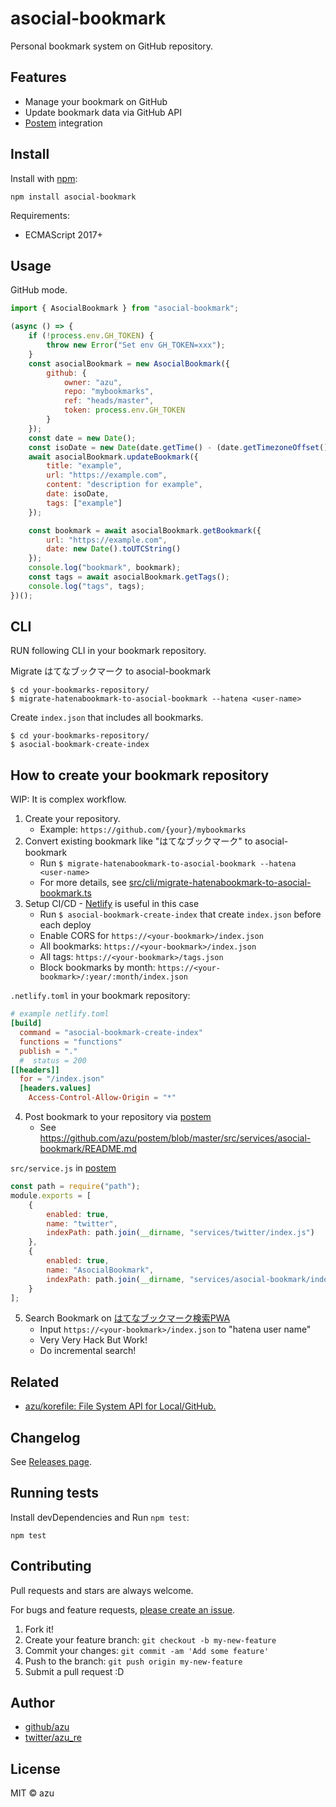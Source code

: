 # asocial-bookmark

Personal bookmark system on GitHub repository.

## Features

- Manage your bookmark on GitHub
- Update bookmark data via GitHub API
- [Postem](https://github.com/azu/postem) integration

## Install

Install with [npm](https://www.npmjs.com/):

    npm install asocial-bookmark

Requirements:

- ECMAScript 2017+

## Usage

GitHub mode.

```js
import { AsocialBookmark } from "asocial-bookmark";

(async () => {
    if (!process.env.GH_TOKEN) {
        throw new Error("Set env GH_TOKEN=xxx");
    }
    const asocialBookmark = new AsocialBookmark({
        github: {
            owner: "azu",
            repo: "mybookmarks",
            ref: "heads/master",
            token: process.env.GH_TOKEN
        }
    });
    const date = new Date();
    const isoDate = new Date(date.getTime() - (date.getTimezoneOffset() * 60000)).toISOString();
    await asocialBookmark.updateBookmark({
        title: "example",
        url: "https://example.com",
        content: "description for example",
        date: isoDate,
        tags: ["example"]
    });

    const bookmark = await asocialBookmark.getBookmark({
        url: "https://example.com",
        date: new Date().toUTCString()
    });
    console.log("bookmark", bookmark);
    const tags = await asocialBookmark.getTags();
    console.log("tags", tags);
})();
```

## CLI

RUN following CLI in your bookmark repository.

Migrate はてなブックマーク to asocial-bookmark

    $ cd your-bookmarks-repository/
    $ migrate-hatenabookmark-to-asocial-bookmark --hatena <user-name>

Create `index.json` that includes all bookmarks.

    $ cd your-bookmarks-repository/
    $ asocial-bookmark-create-index


## How to create your bookmark repository

WIP: It is complex workflow.

1. Create your repository.
    - Example: `https://github.com/{your}/mybookmarks`
2. Convert existing bookmark like "はてなブックマーク" to asocial-bookmark
    - Run `$ migrate-hatenabookmark-to-asocial-bookmark --hatena <user-name>`
    - For more details, see [src/cli/migrate-hatenabookmark-to-asocial-bookmark.ts](src/cli/migrate-hatenabookmark-to-asocial-bookmark.ts)
3. Setup CI/CD - [Netlify](https://www.netlify.com/) is useful in this case
    - Run `$ asocial-bookmark-create-index` that create `index.json` before each deploy
    - Enable CORS for `https://<your-bookmark>/index.json`
    - All bookmarks: `https://<your-bookmark>/index.json`
    - All tags: `https://<your-bookmark>/tags.json`
    - Block bookmarks by month: `https://<your-bookmark>/:year/:month/index.json` 

`.netlify.toml` in your bookmark repository:
```toml
# example netlify.toml
[build]
  command = "asocial-bookmark-create-index"
  functions = "functions"
  publish = "."
  #  status = 200
[[headers]]
  for = "/index.json"
  [headers.values]
    Access-Control-Allow-Origin = "*"

```


4. Post bookmark to your repository via [postem](https://github.com/azu/postem)
    - See <https://github.com/azu/postem/blob/master/src/services/asocial-bookmark/README.md>


`src/service.js` in [postem](https://github.com/azu/postem)
```js
const path = require("path");
module.exports = [
    {
        enabled: true,
        name: "twitter",
        indexPath: path.join(__dirname, "services/twitter/index.js")
    },
    {
        enabled: true,
        name: "AsocialBookmark",
        indexPath: path.join(__dirname, "services/asocial-bookmark/index.js")
    }
];
```

5. Search Bookmark on [はてなブックマーク検索PWA](https://hatebupwa.netlify.com/)
    - Input `https://<your-bookmark>/index.json` to "hatena user name" 
    - Very Very Hack But Work!
    - Do incremental search! 


## Related

- [azu/korefile: File System API for Local/GitHub.](https://github.com/azu/korefile)

## Changelog

See [Releases page](https://github.com/azu/asocial-bookmark/releases).

## Running tests

Install devDependencies and Run `npm test`:

    npm test

## Contributing

Pull requests and stars are always welcome.

For bugs and feature requests, [please create an issue](https://github.com/azu/asocial-bookmark/issues).

1. Fork it!
2. Create your feature branch: `git checkout -b my-new-feature`
3. Commit your changes: `git commit -am 'Add some feature'`
4. Push to the branch: `git push origin my-new-feature`
5. Submit a pull request :D

## Author

- [github/azu](https://github.com/azu)
- [twitter/azu_re](https://twitter.com/azu_re)

## License

MIT © azu
